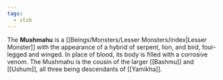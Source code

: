 ```yaml
---
tags:
  - stub
---
```

The **Mushmahu** is a [[Beings/Monsters/Lesser Monsters/index|Lesser Monster]] with the appearance of a hybrid of serpent, lion, and bird, four-legged and winged. In place of blood, its body is filled with a corrosive venom. The Mushmahu is the cousin of the larger [[Bashmu]] and [[Ushum]], all three being descendants of [[Yamikha]].